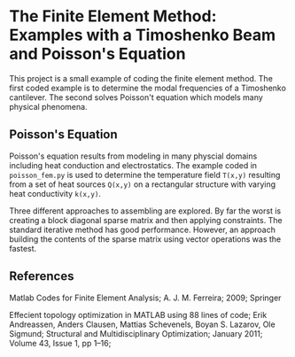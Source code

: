 # The Finite Element Method: Examples with a Timoshenko Beam and Poisson's Equation

This project is a small example of coding the finite element method. The first 
coded example is to determine the modal frequencies of a Timoshenko cantilever.
The second solves Poisson't equation which models many physical phenomena.


## Poisson's Equation

Poisson's equation results from modeling in many physcial domains including
heat conduction and electrostatics. The example coded in `poisson_fem.py` is 
used to determine the temperature field `T(x,y)` resulting from a set of 
heat sources `Q(x,y)` on a rectangular structure with varying heat conductivity
`k(x,y)`.

Three different approaches to assembling are explored. By far the worst is
creating a block diagonal sparse matrix and then applying constraints. The
standard iterative method has good performance. However, an approach building
the contents of the sparse matrix using vector operations was the fastest.

## References

Matlab Codes for Finite Element Analysis; A. J. M. Ferreira; 2009; Springer

Effecient topology optimization in MATLAB using 88 lines of code;
    Erik Andreassen, Anders Clausen, Mattias Schevenels, Boyan S. Lazarov,
    Ole Sigmund; Structural and Multidisciplinary Optimization; January 
    2011; Volume 43, Issue 1, pp 1–16;
